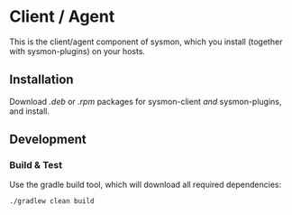 # Client / Agent

This is the client/agent component of sysmon, which you install (together with sysmon-plugins) on your hosts.

## Installation

Download *.deb* or *.rpm* packages for sysmon-client *and* sysmon-plugins, and install.

## Development

### Build & Test

Use the gradle build tool, which will download all required dependencies:

```shell
./gradlew clean build
```
